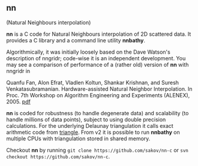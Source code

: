 ## nn ##
(Natural Neighbours interpolation)

**nn** is a C code for Natural Neighbours interpolation of 2D scattered data. It provides a C library and a command line 
utility **nnbathy**. 

Algorithmically, it was initially loosely based on the Dave Watson's description of nngridr; code-wise it is an 
independent development. You may see a comparison of performance of a (rather old) version of **nn** with nngridr in

  Quanfu Fan, Alon Efrat, Vladlen Koltun, Shankar Krishnan, and Suresh 
  Venkatasubramanian. Hardware-assisted Natural Neighbor Interpolation. 
  In Proc. 7th Workshop on Algorithm Engineering and Experiments (ALENEX), 2005.
  [pdf](https://www.researchgate.net/publication/220981984_Hardware-Assisted_Natural_Neighbor_Interpolation)

**nn** is coded for robustness (to handle degenerate data) and scalability (to handle millions of data points), subject 
to using double precision calculations. For the underlying Delaunay triangulation it calls exact arithmetic code from 
[triangle](http://www.cs.cmu.edu/~quake/triangle.html). From v2 it is possible to run **nnbathy** on multiple CPUs with
triangulation stored in shared memory.


Checkout **nn** by running `git clone https://github.com/sakov/nn-c` or `svn checkout https://github.com/sakov/nn-c`.
